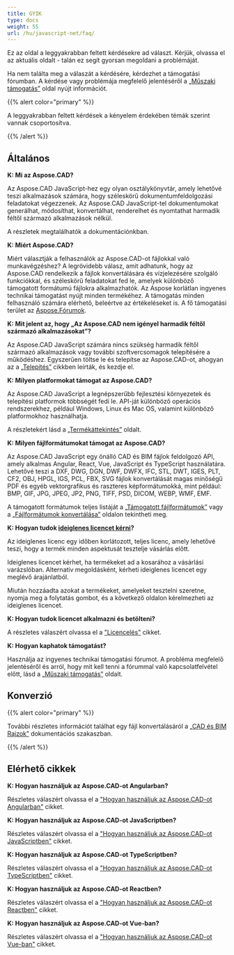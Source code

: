 ```yaml
---
title: GYIK
type: docs
weight: 55
url: /hu/javascript-net/faq/
---
```


Ez az oldal a leggyakrabban feltett kérdésekre ad választ. Kérjük, olvassa el az aktuális oldalt - talán ez segít gyorsan megoldani a problémáját.

Ha nem találta meg a válaszát a kérdésére, kérdezhet a támogatási fórumban. A kérdése vagy problémája megfelelő jelentéséről a [„Műszaki támogatás”](/hu/javascript-net/technical-support) oldal nyújt információt.

{{% alert color="primary" %}}

A leggyakrabban feltett kérdések a kényelem érdekében témák szerint vannak csoportosítva.

{{% /alert %}}

## **Általános**
**K: Mi az Aspose.CAD?**

Az Aspose.CAD JavaScript-hez egy olyan osztálykönyvtár, amely lehetővé teszi alkalmazások számára, hogy széleskörű dokumentumfeldolgozási feladatokat végezzenek. Az Aspose.CAD JavaScript-tel dokumentumokat generálhat, módosíthat, konvertálhat, renderelhet és nyomtathat harmadik féltől származó alkalmazások nélkül.

A részletek megtalálhatók a dokumentációnkban.

**K: Miért Aspose.CAD?**

Miért választják a felhasználók az Aspose.CAD-ot fájlokkal való munkavégzéshez?
A legrövidebb válasz, amit adhatunk, hogy az Aspose.CAD rendelkezik a fájlok konvertálására és vízjelezésére szolgáló funkciókkal, és széleskörű feladatokat fed le, amelyek különböző támogatott formátumú fájlokra alkalmazhatók.
Az Aspose korlátlan ingyenes technikai támogatást nyújt minden termékéhez.
A támogatás minden felhasználó számára elérhető, beleértve az értékeléseket is. A fő támogatási terület az [Aspose.Fórumok](https://forum.aspose.com/c/cad/19).

**K: Mit jelent az, hogy „Az Aspose.CAD nem igényel harmadik féltől származó alkalmazásokat”?**

Az Aspose.CAD JavaScript számára nincs szükség harmadik féltől származó alkalmazások vagy további szoftvercsomagok telepítésére a működéshez. Egyszerűen töltse le és telepítse az Aspose.CAD-ot, ahogyan az a [„Telepítés”](/hu/javascript-net/installation/) cikkben leírták, és kezdje el.

**K: Milyen platformokat támogat az Aspose.CAD?**

Az Aspose.CAD JavaScript a legnépszerűbb fejlesztési környezetek és telepítési platformok többségét fedi le. API-ját különböző operációs rendszerekhez, például Windows, Linux és Mac OS, valamint különböző platformokhoz használhatja.

A részletekért lásd a [„Termékáttekintés”](/hu/javascript-net/product-overview/) oldalt.

**K: Milyen fájlformátumokat támogat az Aspose.CAD?**

Az Aspose.CAD JavaScript egy önálló CAD és BIM fájlok feldolgozó API, amely alkalmas Angular, React, Vue, JavaScript és TypeScript használatára.
Lehetővé teszi a DXF, DWG, DGN, DWF, DWFX, IFC, STL, DWT, IGES, PLT, CF2, OBJ, HPGL, IGS, PCL, FBX, SVG fájlok konvertálását magas minőségű PDF és egyéb vektorgrafikus és raszteres képformátumokká, mint például: BMP, GIF, JPG, JPEG, JP2, PNG, TIFF, PSD, DICOM, WEBP, WMF, EMF.

A támogatott formátumok teljes listáját a [„Támogatott fájlformátumok”](/hu/javascript-net/supported-file-formats/) vagy a [„Fájlformátumok konvertálása”](/hu/javascript-net/converting-file-formats/) oldalon tekintheti meg.

**K: Hogyan tudok [ideiglenes licencet kérni](https://purchase.aspose.com/temporary-license/)?**

Az ideiglenes licenc egy időben korlátozott, teljes licenc, amely lehetővé teszi, hogy a termék minden aspektusát tesztelje vásárlás előtt.

Ideiglenes licencet kérhet, ha termékeket ad a kosarához a vásárlási varázslóban. Alternatív megoldásként, kérheti ideiglenes licencet egy meglévő árajánlatból.

Miután hozzáadta azokat a termékeket, amelyeket tesztelni szeretne, nyomja meg a folytatás gombot, és a következő oldalon kérelmezheti az ideiglenes licencet.

**K: Hogyan tudok licencet alkalmazni és betölteni?**

A részletes válaszért olvassa el a ["Licencelés"](/hu/javascript-net/licensing/) cikket.

**K: Hogyan kaphatok támogatást?**

Használja az ingyenes technikai támogatási fórumot. A probléma megfelelő jelentéséről és arról, hogy mit kell tenni a fórummal való kapcsolatfelvétel előtt, lásd a [„Műszaki támogatás”](/hu/javascript-net/technical-support) oldalt.

## **Konverzió**

{{% alert color="primary" %}}

További részletes információt találhat egy fájl konvertálásáról a [„CAD és BIM Rajzok”](/hu/javascript-net/cad-and-bim-drawings/) dokumentációs szakaszban.

{{% /alert %}}

## **Elérhető cikkek**

**K: Hogyan használjuk az Aspose.CAD-ot Angularban?**

Részletes válaszért olvassa el a ["Hogyan használjuk az Aspose.CAD-ot Angularban"](/hu/javascript-net/how-to-use-aspose-cad-in-angular/) cikket.

**K: Hogyan használjuk az Aspose.CAD-ot JavaScriptben?**

Részletes válaszért olvassa el a ["Hogyan használjuk az Aspose.CAD-ot JavaScriptben"](/hu/javascript-net/how-to-run-aspose-cad-in-javascript/) cikket.

**K: Hogyan használjuk az Aspose.CAD-ot TypeScriptben?**

Részletes válaszért olvassa el a ["Hogyan használjuk az Aspose.CAD-ot TypeScriptben"](/hu/javascript-net/how-to-use-aspose-cad-in-typescript/) cikket.

**K: Hogyan használjuk az Aspose.CAD-ot Reactben?**

Részletes válaszért olvassa el a ["Hogyan használjuk az Aspose.CAD-ot Reactben"](/hu/javascript-net/how-to-use-aspose-cad-in-react/) cikket.

**K: Hogyan használjuk az Aspose.CAD-ot Vue-ban?**

Részletes válaszért olvassa el a ["Hogyan használjuk az Aspose.CAD-ot Vue-ban"](/hu/javascript-net/how-to-use-aspose-cad-in-vue/) cikket.
